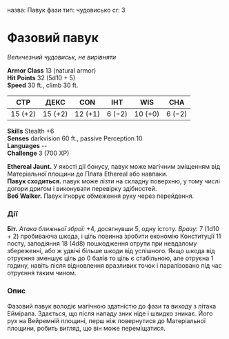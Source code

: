 назва: Павук фази тип: чудовисько cr: 3

# Фазовий павук
_Величезний чудовиськ, не вирівняти_

**Armor Class** 13 (natural armor)    
**Hit Points** 32 (5d10 + 5)    
**Speed** 30 ft., climb 30 ft.

| СТР     | ДЕКС    | CON     | ІНТ    | WIS     | CHA    |
| ------- | ------- | ------- | ------ | ------- | ------ |
| 15 (+2) | 15 (+2) | 12 (+1) | 6 (−2) | 10 (+0) | 6 (−2) |

**Skills** Stealth +6    
**Senses** darkvision 60 ft., passive Perception 10    
**Languages** --    
**Challenge** 3 (700 XP)

**Ethereal Jaunt.** У якості дії бонусу, павук може магічним зміщенням від Матеріальної площини до Плата Ethereal або навпаки.    
**Павук сходиться.** павук може лізти на складну поверхню, у тому числі догори дриґом і виконувати перевірку здібностей.    
**Веб Walker.** Павук ігнорує обмеження руху через перейдення.

### Дії
**Біт.** _Атака ближньої зброї:_ +4, досягнувши 5, одну істоту. _Вразу:_ 7 (1d10 + 2) пробиваюча шкода, і ціль повинна зробити економію Конституції 11 посту, заподіяння 18 (4d8) пошкодження отрути при невдалому збереженні, або ж удвічі більше шкоди від успішного. Якщо шкода від отруєння зменшує ціль до 0 балів то ціль є стабільною, але отруєна 1 годину, навіть після відновлення вразливих точок і паралізовано під час отруєння таким чином.

### Опис
Фазовий павук володіє магічною здатністю до фази та виходу з літака Еймірала. Здається, що після нападу зник ніде і швидко зникає. Його рух на Вейремній площині, перш ніж повернутися до Матеріальної площини, робить вигляд, що він може переміщатися. 
